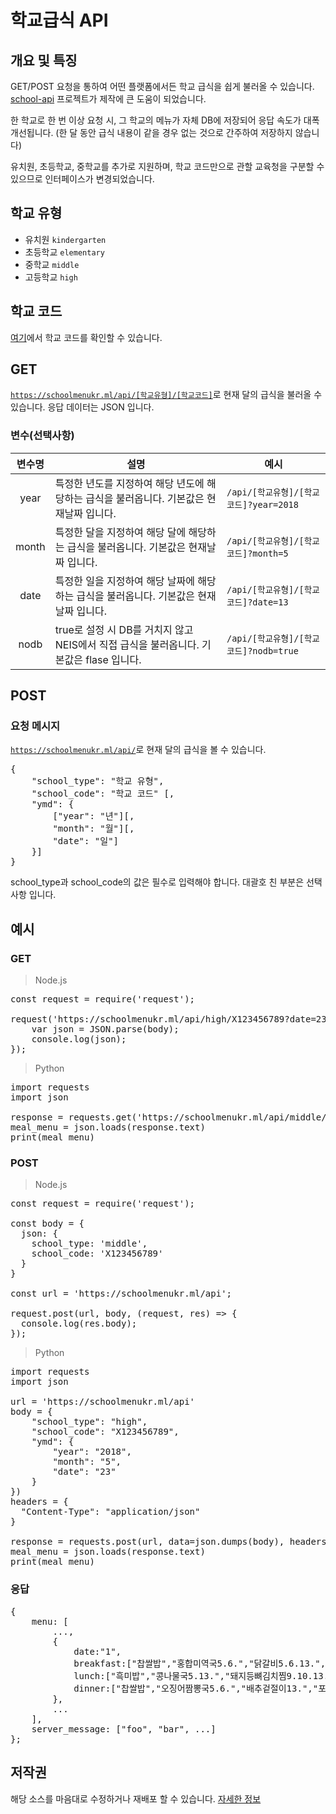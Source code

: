 # 학교급식 API
## 개요 및 특징
GET/POST 요청을 통하여 어떤 플랫폼에서든 학교 급식을 쉽게 불러올 수 있습니다.
[school-api](https://github.com/agemor/school-api) 프로젝트가 제작에 큰 도움이 되었습니다.

한 학교로 한 번 이상 요청 시, 그 학교의 메뉴가 자체 DB에 저장되어 응답 속도가 대폭 개선됩니다. (한 달 동안 급식 내용이 같을 경우 없는 것으로 간주하여 저장하지 않습니다)

유치원, 초등학교, 중학교를 추가로 지원하며, 학교 코드만으로 관할 교육청을 구분할 수 있으므로 인터페이스가 변경되었습니다.

## 학교 유형
 * 유치원 <code>kindergarten</code>
 * 초등학교 <code>elementary</code>
 * 중학교 <code>middle</code>
 * 고등학교 <code>high</code>

## 학교 코드
[여기](https://www.meatwatch.go.kr/biz/bm/sel/schoolListPopup.do)에서 학교 코드를 확인할 수 있습니다.

## GET
<code>https://schoolmenukr.ml/api/[학교유형]/[학교코드]</code>로 현재 달의 급식을 불러올 수 있습니다. 응답 데이터는 JSON 입니다.

### 변수(선택사항)
| 변수명 | 설명 | 예시 |
| :------: | ------ | ---- |
| year | 특정한 년도를 지정하여 해당 년도에 해당하는 급식을 불러옵니다. 기본값은 현재날짜 입니다.	| <code>/api/[학교유형]/[학교코드]?year=2018</code> |
| month | 특정한 달을 지정하여 해당 달에 해당하는 급식을 불러옵니다. 기본값은 현재날짜 입니다. | <code>/api/[학교유형]/[학교코드]?month=5</code> |
| date | 특정한 일을 지정하여 해당 날짜에 해당하는 급식을 불러옵니다. 기본값은 현재날짜 입니다. | <code>/api/[학교유형]/[학교코드]?date=13 </code> |
| nodb | true로 설정 시 DB를 거치지 않고 NEIS에서 직접 급식을 불러옵니다. 기본값은 flase 입니다. | <code>/api/[학교유형]/[학교코드]?nodb=true </code> |

## POST
### 요청 메시지
<code>https://schoolmenukr.ml/api/</code>로 현재 달의 급식을 볼 수 있습니다.
<pre>
{
    "school_type": "학교 유형",
    "school_code": "학교 코드" [,
    "ymd": {
        ["year": "년"][,
        "month": "월"][,
        "date": "일"]
    }]
}
</pre>
school_type과 school_code의 값은 필수로 입력해야 합니다. 대괄호 친 부분은 선택사항 입니다.

## 예시
### GET
 > Node.js
<pre>
const request = require('request');

request('https://schoolmenukr.ml/api/high/X123456789?date=23', (err, res, body) => {
    var json = JSON.parse(body);
    console.log(json);
});
</pre>
 > Python
<pre>
import requests
import json

response = requests.get('https://schoolmenukr.ml/api/middle/X123456789?year=2018&month=5')
meal_menu = json.loads(response.text)
print(meal_menu)
</pre>

### POST
 > Node.js
<pre>
const request = require('request');

const body = {
  json: {
    school_type: 'middle',
    school_code: 'X123456789'
  }
}

const url = 'https://schoolmenukr.ml/api';

request.post(url, body, (request, res) => {
  console.log(res.body);
});
</pre>

 > Python
 <pre>
import requests
import json

url = 'https://schoolmenukr.ml/api'
body = {
    "school_type": "high",
    "school_code": "X123456789",
    "ymd": {
        "year": "2018",
        "month": "5",
        "date": "23"
    }
})
headers = {
  "Content-Type": "application/json"
}

response = requests.post(url, data=json.dumps(body), headers=headers)
meal_menu = json.loads(response.text)
print(meal_menu)
</pre>

### 응답
 <pre>
{
    menu: [
        ...,
        {
            date:"1",
            breakfast:["찹쌀밥","홍합미역국5.6.","닭갈비5.6.13.","김구이13.","배추김치9.13.","방울토마토12."],
            lunch:["흑미밥","콩나물국5.13.","돼지등뼈김치찜9.10.13.","도토리묵무침5.6.13.","총각김치9.13.","청포도"],
            dinner:["찹쌀밥","오징어짬뽕국5.6.","배추겉절이13.","포도쥬스5.13.","만두오꼬노미야끼1.5.6.10.12.13."]
        },
        ...
    ],
    server_message: ["foo", "bar", ...]
};
</pre>

## 저작권
해당 소스를 마음대로 수정하거나 재배포 할 수 있습니다. [자세한 정보](https://namu.wiki/w/MIT%20허가서)